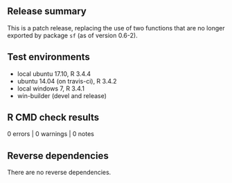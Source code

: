 ## Release summary
This is a patch release, replacing the use of two functions that are no longer exported by package `sf` (as of version 0.6-2).

## Test environments
* local ubuntu 17.10, R 3.4.4
* ubuntu 14.04 (on travis-ci), R 3.4.2
* local windows 7, R 3.4.1
* win-builder (devel and release)

## R CMD check results

0 errors | 0 warnings | 0 notes

## Reverse dependencies

There are no reverse dependencies.
